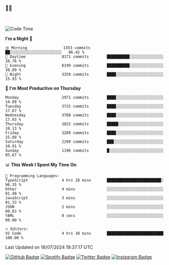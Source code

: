 ### 🤙🍺

<!-- <a href="https://github-readme-stats.vercel.app/api?username=hzak2xx&count_private=true&show_icons=true&theme=dracula">
  <img align="center" src="https://github-readme-stats.vercel.app/api?username=hzak2xx&count_private=true&show_icons=true&theme=dracula" />
</a>
</br> -->
</br>

<!--START_SECTION:waka-->
![Code Time](http://img.shields.io/badge/Code%20Time-3%2C493%20hrs%2026%20mins-blue)

**I'm a Night 🦉** 

```text
🌞 Morning                1353 commits        ██░░░░░░░░░░░░░░░░░░░░░░░   06.42 % 
🌆 Daytime                8171 commits        ██████████░░░░░░░░░░░░░░░   38.76 % 
🌃 Evening                8199 commits        ██████████░░░░░░░░░░░░░░░   38.89 % 
🌙 Night                  3359 commits        ████░░░░░░░░░░░░░░░░░░░░░   15.93 % 
```
📅 **I'm Most Productive on Thursday** 

```text
Monday                   2971 commits        ████░░░░░░░░░░░░░░░░░░░░░   14.09 % 
Tuesday                  3725 commits        ████░░░░░░░░░░░░░░░░░░░░░   17.67 % 
Wednesday                3780 commits        ████░░░░░░░░░░░░░░░░░░░░░   17.93 % 
Thursday                 3822 commits        █████░░░░░░░░░░░░░░░░░░░░   18.13 % 
Friday                   3289 commits        ████░░░░░░░░░░░░░░░░░░░░░   15.60 % 
Saturday                 2299 commits        ███░░░░░░░░░░░░░░░░░░░░░░   10.91 % 
Sunday                   1196 commits        █░░░░░░░░░░░░░░░░░░░░░░░░   05.67 % 
```


📊 **This Week I Spent My Time On** 

```text
💬 Programming Languages: 
TypeScript               4 hrs 28 mins       ████████████████████████░   96.35 % 
Other                    4 mins              ░░░░░░░░░░░░░░░░░░░░░░░░░   01.49 % 
JavaScript               3 mins              ░░░░░░░░░░░░░░░░░░░░░░░░░   01.33 % 
JSON                     2 mins              ░░░░░░░░░░░░░░░░░░░░░░░░░   00.83 % 
YAML                     0 secs              ░░░░░░░░░░░░░░░░░░░░░░░░░   00.00 % 

🔥 Editors: 
VS Code                  4 hrs 38 mins       █████████████████████████   100.00 % 
```


 Last Updated on 18/07/2024 19:37:17 UTC
<!--END_SECTION:waka-->

[![GitHub Badge](https://img.shields.io/badge/GitHub-100000?style=for-the-badge&logo=github&logoColor=white)](https://github.com/hzak2xx)
[![Spotify Badge](https://img.shields.io/badge/Spotify-1ED760?&style=for-the-badge&logo=spotify&logoColor=white)](https://open.spotify.com/user/uf90s6sbbh75a1mt44clkhkvf)
[![Twitter Badge](https://img.shields.io/badge/Twitter-1DA1F2?style=for-the-badge&logo=twitter&logoColor=white)](https://twitter.com/hzak2xx)
[![Instagram Badge](https://img.shields.io/badge/Instagram-E4405F?style=for-the-badge&logo=instagram&logoColor=white)](https://www.instagram.com/hzak2xx/)
